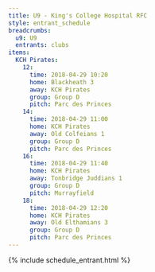 ```yaml
---
title: U9 - King's College Hospital RFC
style: entrant_schedule
breadcrumbs:
  u9: U9
  entrants: clubs
items:
  KCH Pirates:
    12:
      time: 2018-04-29 10:20
      home: Blackheath 3
      away: KCH Pirates
      group: Group D
      pitch: Parc des Princes
    14:
      time: 2018-04-29 11:00
      home: KCH Pirates
      away: Old Colfeians 1
      group: Group D
      pitch: Parc des Princes
    16:
      time: 2018-04-29 11:40
      home: KCH Pirates
      away: Tonbridge Juddians 1
      group: Group D
      pitch: Murrayfield
    18:
      time: 2018-04-29 12:20
      home: KCH Pirates
      away: Old Elthamians 3
      group: Group D
      pitch: Parc des Princes
---
```


{% include schedule_entrant.html %}
